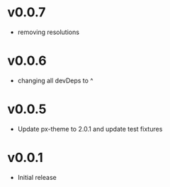 v0.0.7
==================
* removing resolutions

v0.0.6
==================
* changing all devDeps to ^

v0.0.5
==================
* Update px-theme to 2.0.1 and update test fixtures

v0.0.1
==================
* Initial release
